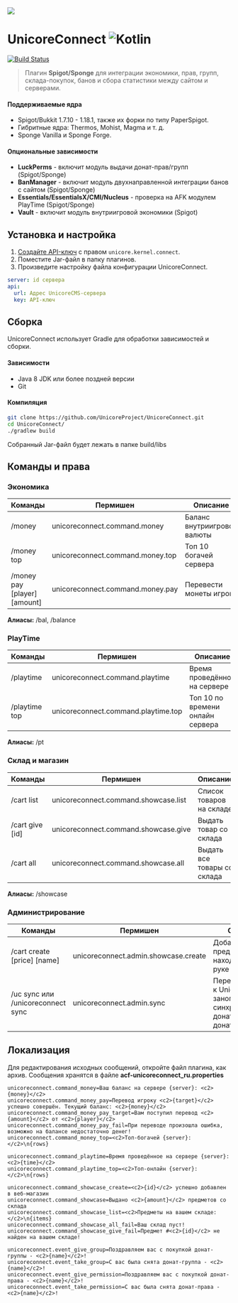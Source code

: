<img src="https://github.com/UnicoreProject/UnicoreConnect/blob/main/unicoreconnect.png?raw=true?v=2" />

# UnicoreConnect ![Kotlin](https://img.shields.io/badge/-Kotlin-05122A?style=flat&logo=Kotlin&logoColor=FFA518)&nbsp;
[![Build Status](https://github.com/UnicoreProject/UnicoreConnect/actions/workflows/gradle.yml/badge.svg)](https://github.com/UnicoreProject/UnicoreConnect/actions)

> Плагин **Spigot/Sponge** для интеграции экономики, прав, групп, склада-покупок, банов и сбора статистики между сайтом и серверами.

#### Поддерживаемые ядра
- Spigot/Bukkit 1.7.10 - 1.18.1, также их форки по типу PaperSpigot.
- Гибритные ядра: Thermos, Mohist, Magma и т. д.
- Sponge Vanilla и Sponge Forge.

#### Опциональные зависимости
* **LuckPerms** - включит модуль выдачи донат-прав/групп (Spigot/Sponge)
* **BanManager** - включит модуль двухнаправленной интеграции банов с сайтом (Spigot/Sponge)
* **Essentials/EssentialsX/CMI/Nucleus** - проверка на AFK модулем PlayTime (Spigot/Sponge)
* **Vault** - включит модуль внутриигровой экономики (Spigot)

## Установка и настройка
1. [Создайте API-ключ](https://unicorecms.ru/docs/admin/api-keys#создание-api-ключа) с правом `unicore.kernel.connect`.
2. Поместите Jar-файл в папку плагинов.
3. Произведите настройку файла конфигурации UnicoreConnect.

```yaml
server: id сервера
api:
  url: Адрес UnicoreCMS-сервера
  key: API-ключ
```

## Сборка
UnicoreConnect использует Gradle для обработки зависимостей и сборки.

#### Зависимости
* Java 8 JDK или более поздней версии
* Git

#### Компиляция
```sh
git clone https://github.com/UnicoreProject/UnicoreConnect.git
cd UnicoreConnect/
./gradlew build
```

Собранный Jar-файл будет лежать в папке build/libs

## Команды и права

### Экономика
| Команды | Пермишен | Описание |
| --- |  --- |  --- |
| /money | unicoreconnect.command.money | Баланс внутриигровой валюты |
| /money top | unicoreconnect.command.money.top | Топ 10 богачей сервера |
| /money pay \[player\] \[amount\] | unicoreconnect.command.money.pay | Перевести монеты игроку |
**Алиасы:** /bal, /balance

### PlayTime
Команды | Пермишен | Описание |
| --- |  --- |  --- |
| /playtime | unicoreconnect.command.playtime | Время проведённое на сервере |
| /playtime top | unicoreconnect.command.playtime.top | Топ 10 по времени онлайн сервера |
**Алиасы:** /pt

### Склад и магазин
Команды | Пермишен | Описание |
| --- |  --- |  --- |
| /cart list | unicoreconnect.command.showcase.list | Список товаров на складе |
| /cart give \[id\] | unicoreconnect.command.showcase.give | Выдать товар со склада |
| /cart all | unicoreconnect.command.showcase.all | Выдать все товары со склада |
**Алиасы:** /showcase

### Администрирование
Команды | Пермишен | Описание |
| --- |  --- |  --- |
| /cart create \[price\] \[name\] | unicoreconnect.admin.showcase.create | Добавить предмет, находящийся в руке в магазин |
| /uc sync или /unicoreconnect sync | unicoreconnect.admin.sync | Переподключится к UnicoreServer и заного синхронизировать донат-группы и донат-права |

## Локализация

Для редактирования исходных сообщений, откройте файл плагина, как архив. Сообщения хранятся в файле **acf-unicoreconnect_ru.properties**

```properties
unicoreconnect.command_money=Ваш баланс на сервере {server}: <c2>{money}</c2>
unicoreconnect.command_money_pay=Перевод игроку <c2>{target}</c2> успешно совершён. Текущий баланс: <c2>{money}</c2>
unicoreconnect.command_money_pay_target=Вам поступил перевод <c2>{amount}</c2> от <c2>{player}</c2>
unicoreconnect.command_money_pay_fail=При переводе произошла ошибка, возможно на балансе недостаточно денег!
unicoreconnect.command_money_top=<c2>Топ-богачей {server}:</c2>\n{rows}

unicoreconnect.command_playtime=Время проведённое на сервере {server}: <c2>{time}</c2>
unicoreconnect.command_playtime_top=<c2>Топ-онлайн {server}:</c2>\n{rows}

unicoreconnect.command_showcase_create=<c2>{id}</c2> успешно добавлен в веб-магазин
unicoreconnect.command_showcase=Выдано <c2>{amount}</c2> предметов со склада
unicoreconnect.command_showcase_list=<c2>Предметы на вашем складе:</c2>\n{items}
unicoreconnect.command_showcase_all_fail=Ваш склад пуст!
unicoreconnect.command_showcase_give_fail=Предмет #<c2>{id}</c2> не найден на вашем складе!

unicoreconnect.event_give_group=Поздравляем вас с покупкой донат-группы - <c2>{name}</c2>!
unicoreconnect.event_take_group=С вас была снята донат-группа - <c2>{name}</c2>!
unicoreconnect.event_give_permission=Поздравляем вас с покупкой донат-права - <c2>{name}</c2>!
unicoreconnect.event_take_permission=С вас была снята донат-права - <c2>{name}</c2>!
```
